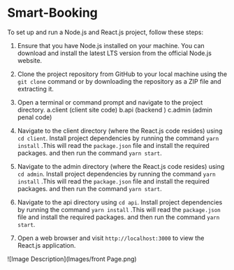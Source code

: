 # Smart-Booking

To set up and run a Node.js and React.js project, follow these steps:

1. Ensure that you have Node.js installed on your machine. You can download and install the latest LTS version from the official Node.js website.

2. Clone the project repository from GitHub to your local machine using the `git clone` command or by downloading the repository as a ZIP file and extracting it.

3. Open a terminal or command prompt and navigate to the project directory.
   a.client  (client site code)
   b.api   (backend )
   c.admin (admin penal code)

4. Navigate to the client directory (where the React.js code resides) using `cd client`. Install project dependencies by running the command  `yarn install` .This will read the `package.json` file and install the required packages. and then run the command `yarn start`.

5. Navigate to the admin directory (where the React.js code resides) using `cd admin`. Install project dependencies by running the command  `yarn install` .This will read the `package.json` file and install the required packages. and then run the command `yarn start`.

6.  Navigate to the api directory  using `cd api`. Install project dependencies by running the command  `yarn install` .This will read the `package.json` file and install the required packages. and then run the command `yarn start`.

7. Open a web browser and visit `http://localhost:3000` to view the React.js application.

![Image Description](Images/front Page.png)
